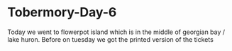 # Tobermory-Day-6
Today we went to flowerpot island which is in the middle of georgian bay / lake huron. Before on tuesday we got the printed version of the tickets

